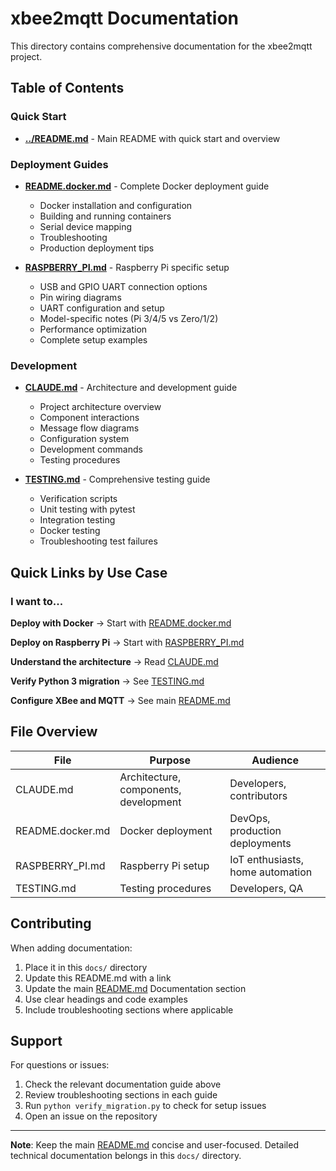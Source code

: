 # xbee2mqtt Documentation

This directory contains comprehensive documentation for the xbee2mqtt project.

## Table of Contents

### Quick Start
- **[../README.md](../README.md)** - Main README with quick start and overview

### Deployment Guides
- **[README.docker.md](README.docker.md)** - Complete Docker deployment guide
  - Docker installation and configuration
  - Building and running containers
  - Serial device mapping
  - Troubleshooting
  - Production deployment tips

- **[RASPBERRY_PI.md](RASPBERRY_PI.md)** - Raspberry Pi specific setup
  - USB and GPIO UART connection options
  - Pin wiring diagrams
  - UART configuration and setup
  - Model-specific notes (Pi 3/4/5 vs Zero/1/2)
  - Performance optimization
  - Complete setup examples

### Development
- **[CLAUDE.md](CLAUDE.md)** - Architecture and development guide
  - Project architecture overview
  - Component interactions
  - Message flow diagrams
  - Configuration system
  - Development commands
  - Testing procedures

- **[TESTING.md](TESTING.md)** - Comprehensive testing guide
  - Verification scripts
  - Unit testing with pytest
  - Integration testing
  - Docker testing
  - Troubleshooting test failures

## Quick Links by Use Case

### I want to...

**Deploy with Docker**
→ Start with [README.docker.md](README.docker.md)

**Deploy on Raspberry Pi**
→ Start with [RASPBERRY_PI.md](RASPBERRY_PI.md)

**Understand the architecture**
→ Read [CLAUDE.md](CLAUDE.md)

**Verify Python 3 migration**
→ See [TESTING.md](TESTING.md)

**Configure XBee and MQTT**
→ See main [README.md](../README.md#configuration)

## File Overview

| File | Purpose | Audience |
|------|---------|----------|
| CLAUDE.md | Architecture, components, development | Developers, contributors |
| README.docker.md | Docker deployment | DevOps, production deployments |
| RASPBERRY_PI.md | Raspberry Pi setup | IoT enthusiasts, home automation |
| TESTING.md | Testing procedures | Developers, QA |

## Contributing

When adding documentation:
1. Place it in this `docs/` directory
2. Update this README.md with a link
3. Update the main [README.md](../README.md) Documentation section
4. Use clear headings and code examples
5. Include troubleshooting sections where applicable

## Support

For questions or issues:
1. Check the relevant documentation guide above
2. Review troubleshooting sections in each guide
3. Run `python verify_migration.py` to check for setup issues
4. Open an issue on the repository

---

**Note**: Keep the main [README.md](../README.md) concise and user-focused. Detailed technical documentation belongs in this `docs/` directory.
